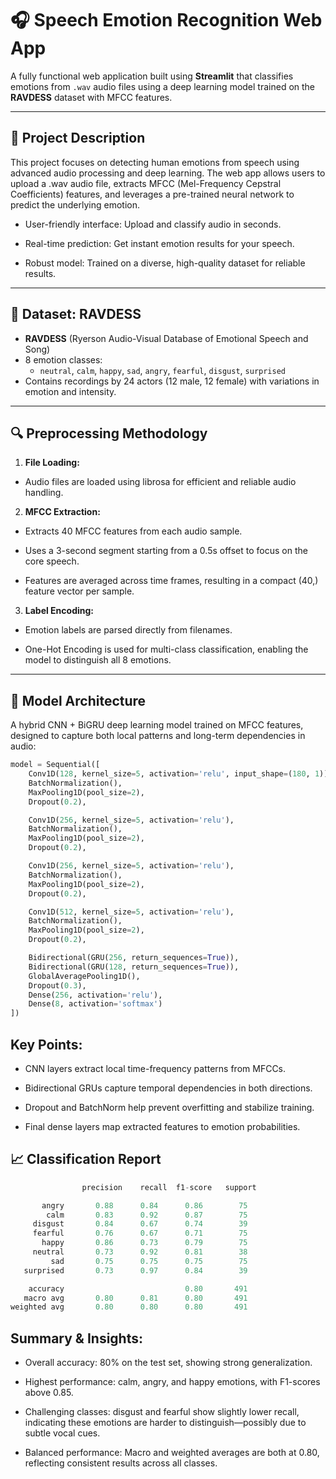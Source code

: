 # 🎧 Speech Emotion Recognition Web App

A fully functional web application built using **Streamlit** that classifies emotions from `.wav` audio files using a deep learning model trained on the **RAVDESS** dataset with MFCC features.

---

## 📌 Project Description

This project focuses on detecting human emotions from speech using advanced audio processing and deep learning. The web app allows users to upload a .wav audio file, extracts MFCC (Mel-Frequency Cepstral Coefficients) features, and leverages a pre-trained neural network to predict the underlying emotion.

- User-friendly interface: Upload and classify audio in seconds.

- Real-time prediction: Get instant emotion results for your speech.

- Robust model: Trained on a diverse, high-quality dataset for reliable results.

---

## 🧪 Dataset: RAVDESS

- **RAVDESS** (Ryerson Audio-Visual Database of Emotional Speech and Song)  
- 8 emotion classes:  
  - `neutral`, `calm`, `happy`, `sad`, `angry`, `fearful`, `disgust`, `surprised`
- Contains recordings by 24 actors (12 male, 12 female) with variations in emotion and intensity.

---

## 🔍 Preprocessing Methodology

1. **File Loading:**

- Audio files are loaded using librosa for efficient and reliable audio handling.

2. **MFCC Extraction:**

- Extracts 40 MFCC features from each audio sample.

- Uses a 3-second segment starting from a 0.5s offset to focus on the core speech.

- Features are averaged across time frames, resulting in a compact (40,) feature vector per sample.

3. **Label Encoding:**

- Emotion labels are parsed directly from filenames.

- One-Hot Encoding is used for multi-class classification, enabling the model to distinguish all 8 emotions.

---

## 🧠 Model Architecture

A hybrid CNN + BiGRU deep learning model trained on MFCC features, designed to capture both local patterns and long-term dependencies in audio:

```python
model = Sequential([
    Conv1D(128, kernel_size=5, activation='relu', input_shape=(180, 1)),
    BatchNormalization(),
    MaxPooling1D(pool_size=2),
    Dropout(0.2),

    Conv1D(256, kernel_size=5, activation='relu'),
    BatchNormalization(),
    MaxPooling1D(pool_size=2),
    Dropout(0.2),

    Conv1D(256, kernel_size=5, activation='relu'),
    BatchNormalization(),
    MaxPooling1D(pool_size=2),
    Dropout(0.2),

    Conv1D(512, kernel_size=5, activation='relu'),
    BatchNormalization(),
    MaxPooling1D(pool_size=2),
    Dropout(0.2),

    Bidirectional(GRU(256, return_sequences=True)),
    Bidirectional(GRU(128, return_sequences=True)),
    GlobalAveragePooling1D(),
    Dropout(0.3),
    Dense(256, activation='relu'),
    Dense(8, activation='softmax')
])
```
## Key Points:
- CNN layers extract local time-frequency patterns from MFCCs.

- Bidirectional GRUs capture temporal dependencies in both directions.

- Dropout and BatchNorm help prevent overfitting and stabilize training.

- Final dense layers map extracted features to emotion probabilities.

## 📈 Classification Report

```python
                precision    recall  f1-score   support

       angry       0.88      0.84      0.86        75
        calm       0.83      0.92      0.87        75
     disgust       0.84      0.67      0.74        39
     fearful       0.76      0.67      0.71        75
       happy       0.86      0.73      0.79        75
     neutral       0.73      0.92      0.81        38
         sad       0.75      0.75      0.75        75
   surprised       0.73      0.97      0.84        39

    accuracy                           0.80       491
   macro avg       0.80      0.81      0.80       491
weighted avg       0.80      0.80      0.80       491

```

## Summary & Insights:
- Overall accuracy: 80% on the test set, showing strong generalization.

- Highest performance: calm, angry, and happy emotions, with F1-scores above 0.85.

- Challenging classes: disgust and fearful show slightly lower recall, indicating these emotions are harder to distinguish—possibly due to subtle vocal cues.

- Balanced performance: Macro and weighted averages are both at 0.80, reflecting consistent results across all classes.

